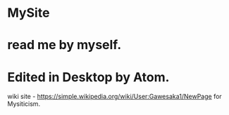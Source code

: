# MySite
# read me by myself.
# Edited in Desktop by Atom.
wiki site - https://simple.wikipedia.org/wiki/User:Gawesaka1/NewPage for Mysiticism.
